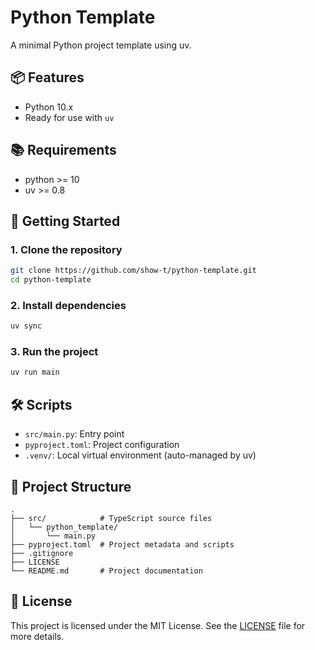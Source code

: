 # Python Template

A minimal Python project template using uv.

## 📦 Features

- Python 10.x
- Ready for use with `uv`

## 📚 Requirements

- python >= 10
- uv >= 0.8

## 🚀 Getting Started

### 1. Clone the repository

```bash
git clone https://github.com/show-t/python-template.git
cd python-template
```

### 2. Install dependencies

```bash
uv sync
```

### 3. Run the project

```bash
uv run main
```

## 🛠️ Scripts

- `src/main.py`: Entry point
- `pyproject.toml`: Project configuration
- `.venv/`: Local virtual environment (auto-managed by uv)

## 📁 Project Structure

```
.
├── src/            # TypeScript source files
│   └── python_template/
│       └── main.py
├── pyproject.toml  # Project metadata and scripts
├── .gitignore   
├── LICENSE   
└── README.md       # Project documentation
```

## 📄 License

This project is licensed under the MIT License.
See the [LICENSE](./LICENSE) file for more details.